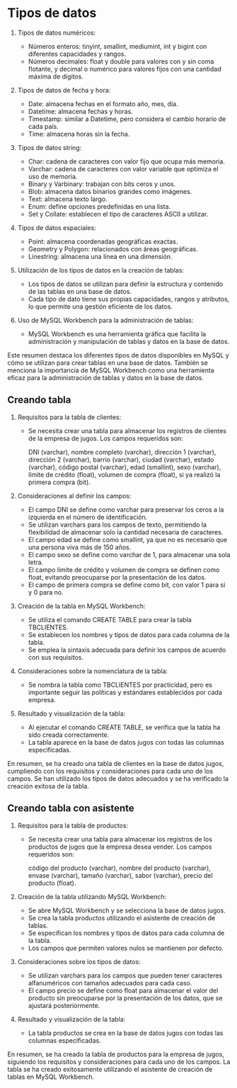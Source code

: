 # Tipos de datos

1. Tipos de datos numéricos:
   - Números enteros: tinyint, smallint, mediumint, int y bigint con diferentes capacidades y rangos.
   - Números decimales: float y double para valores con y sin coma flotante, y decimal o numérico para valores fijos
     con una cantidad máxima de dígitos.

2. Tipos de datos de fecha y hora:
   - Date: almacena fechas en el formato año, mes, día.
   - Datetime: almacena fechas y horas.
   - Timestamp: similar a Datetime, pero considera el cambio horario de cada país.
   - Time: almacena horas sin la fecha.

3. Tipos de datos string:
   - Char: cadena de caracteres con valor fijo que ocupa más memoria.
   - Varchar: cadena de caracteres con valor variable que optimiza el uso de memoria.
   - Binary y Varbinary: trabajan con bits ceros y unos.
   - Blob: almacena datos binarios grandes como imágenes.
   - Text: almacena texto largo.
   - Enum: define opciones predefinidas en una lista.
   - Set y Collate: establecen el tipo de caracteres ASCII a utilizar.

4. Tipos de datos espaciales:
   - Point: almacena coordenadas geográficas exactas.
   - Geometry y Polygon: relacionados con áreas geográficas.
   - Linestring: almacena una línea en una dimensión.

5. Utilización de los tipos de datos en la creación de tablas:
   - Los tipos de datos se utilizan para definir la estructura y contenido de las tablas en una base de datos.
   - Cada tipo de dato tiene sus propias capacidades, rangos y atributos, lo que permite una gestión eficiente de los
     datos.

6. Uso de MySQL Workbench para la administración de tablas:
   - MySQL Workbench es una herramienta gráfica que facilita la administración y manipulación de tablas y datos en la
     base de datos.

Este resumen destaca los diferentes tipos de datos disponibles en MySQL y cómo se utilizan para crear tablas en una
base de datos. También se menciona la importancia de MySQL Workbench como una herramienta eficaz para la administración
de tablas y datos en la base de datos.

## Creando tabla

1. Requisitos para la tabla de clientes:
   - Se necesita crear una tabla para almacenar los registros de clientes de la empresa de jugos.
     Los campos requeridos son:

        DNI (varchar),
        nombre completo (varchar),
        dirección 1 (varchar),
        dirección 2 (varchar),
        barrio (varchar),
        ciudad (varchar),
        estado (varchar),
        código postal (varchar),
        edad (smallint),
        sexo (varchar),
        límite de crédito (float),
        volumen de compra (float),
        si ya realizó la primera compra (bit).

2. Consideraciones al definir los campos:

   - El campo DNI se define como varchar para preservar los ceros a la izquierda en el número de identificación.
   - Se utilizan varchars para los campos de texto, permitiendo la flexibilidad de almacenar solo la cantidad necesaria
     de caracteres.
   - El campo edad se define como smallint, ya que no es necesario que una persona viva más de 150 años.
   - El campo sexo se define como varchar de 1, para almacenar una sola letra.
   - El campo límite de crédito y volumen de compra se definen como float, evitando preocuparse por la presentación de
     los datos.
   - El campo de primera compra se define como bit, con valor 1 para sí y 0 para no.

3. Creación de la tabla en MySQL Workbench:
   - Se utiliza el comando CREATE TABLE para crear la tabla TBCLIENTES.
   - Se establecen los nombres y tipos de datos para cada columna de la tabla.
   - Se emplea la sintaxis adecuada para definir los campos de acuerdo con sus requisitos.

4. Consideraciones sobre la nomenclatura de la tabla:
   - Se nombra la tabla como TBCLIENTES por practicidad, pero es importante seguir las políticas y estándares establecidos
     por cada empresa.

5. Resultado y visualización de la tabla:
   - Al ejecutar el comando CREATE TABLE, se verifica que la tabla ha sido creada correctamente.
   - La tabla aparece en la base de datos jugos con todas las columnas especificadas.

En resumen, se ha creado una tabla de clientes en la base de datos jugos, cumpliendo con los requisitos y consideraciones
para cada uno de los campos. Se han utilizado los tipos de datos adecuados y se ha verificado la creación exitosa de la
tabla.

## Creando tabla con asistente

1. Requisitos para la tabla de productos:
   - Se necesita crear una tabla para almacenar los registros de los productos de jugos que la empresa desea vender.
     Los campos requeridos son:

        código del producto (varchar),
        nombre del producto (varchar),
        envase (varchar),
        tamaño (varchar),
        sabor (varchar),
        precio del producto (float).

2. Creación de la tabla utilizando MySQL Workbench:
   - Se abre MySQL Workbench y se selecciona la base de datos jugos.
   - Se crea la tabla productos utilizando el asistente de creación de tablas.
   - Se especifican los nombres y tipos de datos para cada columna de la tabla.
   - Los campos que permiten valores nulos se mantienen por defecto.

3. Consideraciones sobre los tipos de datos:
   - Se utilizan varchars para los campos que pueden tener caracteres alfanuméricos con tamaños adecuados para cada caso.
   - El campo precio se define como float para almacenar el valor del producto sin preocuparse por la presentación de los
     datos, que se ajustará posteriormente.

4. Resultado y visualización de la tabla:
   - La tabla productos se crea en la base de datos jugos con todas las columnas especificadas.

En resumen, se ha creado la tabla de productos para la empresa de jugos, siguiendo los requisitos y consideraciones para
cada uno de los campos. La tabla se ha creado exitosamente utilizando el asistente de creación de tablas en MySQL Workbench.
